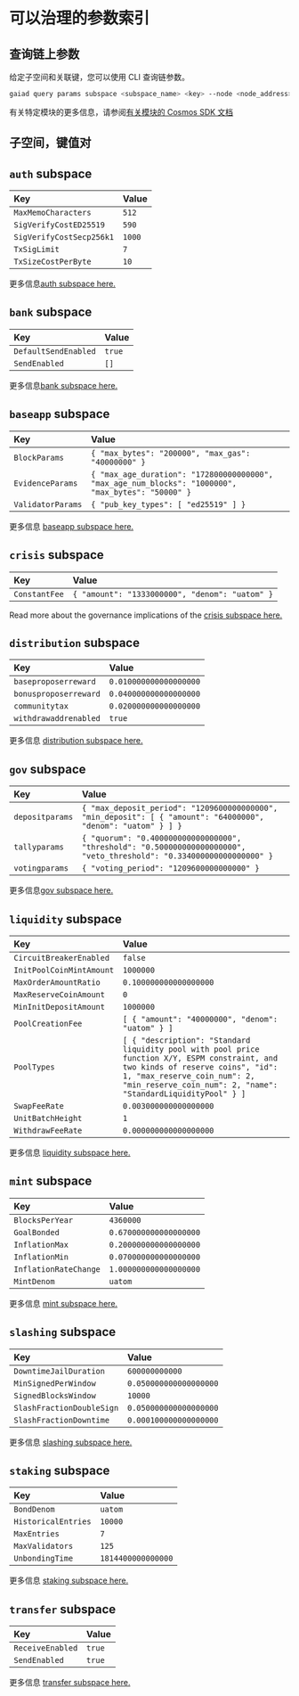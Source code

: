 # 可以治理的参数索引

## 查询链上参数

给定子空间和关联键，您可以使用 CLI 查询链参数。

```bash
gaiad query params subspace <subspace_name> <key> --node <node_address> --chain-id <chain_id>

```

有关特定模块的更多信息，请参阅[有关模块的 Cosmos SDK 文档](https://docs.cosmos.network/main/)

## 子空间，键值对

## `auth` subspace

| Key                      | Value  |
| :----------------------- | :----- |
| `MaxMemoCharacters`      | `512`  |
| `SigVerifyCostED25519`   | `590`  |
| `SigVerifyCostSecp256k1` | `1000` |
| `TxSigLimit`             | `7`    |
| `TxSizeCostPerByte`      | `10`   |

更多信息[auth subspace here.](https://hub.cosmos.network/main/governance/params-change/auth.html)

## `bank` subspace

| Key                  | Value  |
| :------------------- | :----- |
| `DefaultSendEnabled` | `true` |
| `SendEnabled`        | `[]`   |

更多信息[bank subspace here.](https://hub.cosmos.network/main/governance/params-change/bank.html)

## `baseapp` subspace

| Key               | Value                                                        |
| :---------------- | :----------------------------------------------------------- |
| `BlockParams`     | `{ "max_bytes": "200000", "max_gas": "40000000" }`           |
| `EvidenceParams`  | `{ "max_age_duration": "172800000000000", "max_age_num_blocks": "1000000", "max_bytes": "50000" }` |
| `ValidatorParams` | `{ "pub_key_types": [ "ed25519" ] }`                         |

更多信息 [baseapp subspace here.](https://hub.cosmos.network/main/governance/params-change/baseapp.html)

## `crisis` subspace

| Key           | Value                                          |
| :------------ | :--------------------------------------------- |
| `ConstantFee` | `{ "amount": "1333000000", "denom": "uatom" }` |

Read more about the governance implications of the [crisis subspace here.](https://hub.cosmos.network/main/governance/params-change/crisis.html)

## `distribution` subspace

| Key                   | Value                  |
| :-------------------- | :--------------------- |
| `baseproposerreward`  | `0.010000000000000000` |
| `bonusproposerreward` | `0.040000000000000000` |
| `communitytax`        | `0.020000000000000000` |
| `withdrawaddrenabled` | `true`                 |

更多信息 [distribution subspace here.](https://hub.cosmos.network/main/governance/params-change/distribution.html)

## `gov` subspace

| Key             | Value                                                        |
| :-------------- | :----------------------------------------------------------- |
| `depositparams` | `{ "max_deposit_period": "1209600000000000", "min_deposit": [ { "amount": "64000000", "denom": "uatom" } ] }` |
| `tallyparams`   | `{ "quorum": "0.400000000000000000", "threshold": "0.500000000000000000", "veto_threshold": "0.334000000000000000" }` |
| `votingparams`  | `{ "voting_period": "1209600000000000" }`                    |

更多信息[gov subspace here.](https://hub.cosmos.network/main/governance/params-change/gov.html)

## `liquidity` subspace

| Key                      | Value                                                        |
| :----------------------- | :----------------------------------------------------------- |
| `CircuitBreakerEnabled`  | `false`                                                      |
| `InitPoolCoinMintAmount` | `1000000`                                                    |
| `MaxOrderAmountRatio`    | `0.100000000000000000`                                       |
| `MaxReserveCoinAmount`   | `0`                                                          |
| `MinInitDepositAmount`   | `1000000`                                                    |
| `PoolCreationFee`        | `[ { "amount": "40000000", "denom": "uatom" } ]`             |
| `PoolTypes`              | `[ { "description": "Standard liquidity pool with pool price function X/Y, ESPM constraint, and two kinds of reserve coins", "id": 1, "max_reserve_coin_num": 2, "min_reserve_coin_num": 2, "name": "StandardLiquidityPool" } ]` |
| `SwapFeeRate`            | `0.003000000000000000`                                       |
| `UnitBatchHeight`        | `1`                                                          |
| `WithdrawFeeRate`        | `0.000000000000000000`                                       |

更多信息 [liquidity subspace here.](https://hub.cosmos.network/main/governance/params-change/liquidity.html)

## `mint` subspace

| Key                   | Value                  |
| :-------------------- | :--------------------- |
| `BlocksPerYear`       | `4360000`              |
| `GoalBonded`          | `0.670000000000000000` |
| `InflationMax`        | `0.200000000000000000` |
| `InflationMin`        | `0.070000000000000000` |
| `InflationRateChange` | `1.000000000000000000` |
| `MintDenom`           | `uatom`                |

更多信息 [mint subspace here.](https://hub.cosmos.network/main/governance/params-change/mint.html)

## `slashing` subspace

| Key                       | Value                  |
| :------------------------ | :--------------------- |
| `DowntimeJailDuration`    | `600000000000`         |
| `MinSignedPerWindow`      | `0.050000000000000000` |
| `SignedBlocksWindow`      | `10000`                |
| `SlashFractionDoubleSign` | `0.050000000000000000` |
| `SlashFractionDowntime`   | `0.000100000000000000` |

更多信息 [slashing subspace here.](https://hub.cosmos.network/main/governance/params-change/slashing.html)

## `staking` subspace

| Key                 | Value              |
| :------------------ | :----------------- |
| `BondDenom`         | `uatom`            |
| `HistoricalEntries` | `10000`            |
| `MaxEntries`        | `7`                |
| `MaxValidators`     | `125`              |
| `UnbondingTime`     | `1814400000000000` |

更多信息 [staking subspace here.](https://hub.cosmos.network/main/governance/params-change/staking.html)

## `transfer` subspace

| Key              | Value  |
| :--------------- | :----- |
| `ReceiveEnabled` | `true` |
| `SendEnabled`    | `true` |

更多信息 [transfer subspace here.](https://hub.cosmos.network/main/governance/params-change/transfer.html)